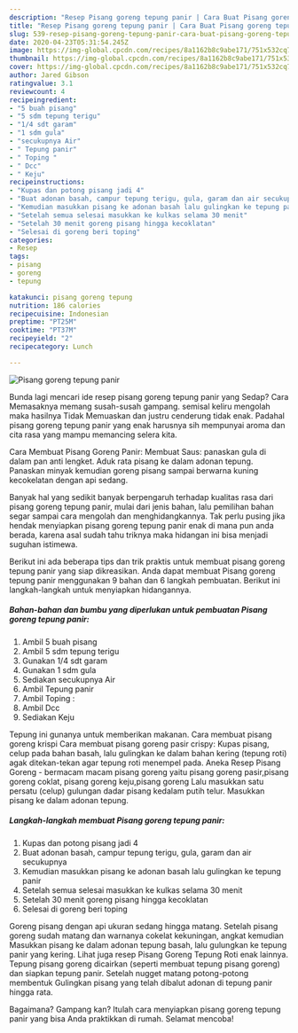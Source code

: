 ```yaml
---
description: "Resep Pisang goreng tepung panir | Cara Buat Pisang goreng tepung panir Yang Enak Banget"
title: "Resep Pisang goreng tepung panir | Cara Buat Pisang goreng tepung panir Yang Enak Banget"
slug: 539-resep-pisang-goreng-tepung-panir-cara-buat-pisang-goreng-tepung-panir-yang-enak-banget
date: 2020-04-23T05:31:54.245Z
image: https://img-global.cpcdn.com/recipes/8a1162b8c9abe171/751x532cq70/pisang-goreng-tepung-panir-foto-resep-utama.jpg
thumbnail: https://img-global.cpcdn.com/recipes/8a1162b8c9abe171/751x532cq70/pisang-goreng-tepung-panir-foto-resep-utama.jpg
cover: https://img-global.cpcdn.com/recipes/8a1162b8c9abe171/751x532cq70/pisang-goreng-tepung-panir-foto-resep-utama.jpg
author: Jared Gibson
ratingvalue: 3.1
reviewcount: 4
recipeingredient:
- "5 buah pisang"
- "5 sdm tepung terigu"
- "1/4 sdt garam"
- "1 sdm gula"
- "secukupnya Air"
- " Tepung panir"
- " Toping "
- " Dcc"
- " Keju"
recipeinstructions:
- "Kupas dan potong pisang jadi 4"
- "Buat adonan basah, campur tepung terigu, gula, garam dan air secukupnya"
- "Kemudian masukkan pisang ke adonan basah lalu gulingkan ke tepung panir"
- "Setelah semua selesai masukkan ke kulkas selama 30 menit"
- "Setelah 30 menit goreng pisang hingga kecoklatan"
- "Selesai di goreng beri toping"
categories:
- Resep
tags:
- pisang
- goreng
- tepung

katakunci: pisang goreng tepung 
nutrition: 186 calories
recipecuisine: Indonesian
preptime: "PT25M"
cooktime: "PT37M"
recipeyield: "2"
recipecategory: Lunch

---
```



![Pisang goreng tepung panir](https://img-global.cpcdn.com/recipes/8a1162b8c9abe171/751x532cq70/pisang-goreng-tepung-panir-foto-resep-utama.jpg)

Bunda lagi mencari ide resep pisang goreng tepung panir yang Sedap? Cara Memasaknya memang susah-susah gampang. semisal keliru mengolah maka hasilnya Tidak Memuaskan dan justru cenderung tidak enak. Padahal pisang goreng tepung panir yang enak harusnya sih mempunyai aroma dan cita rasa yang mampu memancing selera kita.

Cara Membuat Pisang Goreng Panir: Membuat Saus: panaskan gula di dalam pan anti lengket. Aduk rata pisang ke dalam adonan tepung. Panaskan minyak kemudian goreng pisang sampai berwarna kuning kecokelatan dengan api sedang.

Banyak hal yang sedikit banyak berpengaruh terhadap kualitas rasa dari pisang goreng tepung panir, mulai dari jenis bahan, lalu pemilihan bahan segar sampai cara mengolah dan menghidangkannya. Tak perlu pusing jika hendak menyiapkan pisang goreng tepung panir enak di mana pun anda berada, karena asal sudah tahu triknya maka hidangan ini bisa menjadi suguhan istimewa.


Berikut ini ada beberapa tips dan trik praktis untuk membuat pisang goreng tepung panir yang siap dikreasikan. Anda dapat membuat Pisang goreng tepung panir menggunakan 9 bahan dan 6 langkah pembuatan. Berikut ini langkah-langkah untuk menyiapkan hidangannya.

<!--inarticleads1-->

##### Bahan-bahan dan bumbu yang diperlukan untuk pembuatan Pisang goreng tepung panir:

1. Ambil 5 buah pisang
1. Ambil 5 sdm tepung terigu
1. Gunakan 1/4 sdt garam
1. Gunakan 1 sdm gula
1. Sediakan secukupnya Air
1. Ambil  Tepung panir
1. Ambil  Toping :
1. Ambil  Dcc
1. Sediakan  Keju


Tepung ini gunanya untuk memberikan makanan. Cara membuat pisang goreng krispi Cara membuat pisang goreng pasir crispy: Kupas pisang, celup pada bahan basah, lalu gulingkan ke dalam bahan kering (tepung roti) agak ditekan-tekan agar tepung roti menempel pada. Aneka Resep Pisang Goreng - bermacam macam pisang goreng yaitu pisang goreng pasir,pisang goreng coklat, pisang goreng keju,pisang goreng Lalu masukkan satu persatu (celup) gulungan dadar pisang kedalam putih telur. Masukkan pisang ke dalam adonan tepung. 

<!--inarticleads2-->

##### Langkah-langkah membuat Pisang goreng tepung panir:

1. Kupas dan potong pisang jadi 4
1. Buat adonan basah, campur tepung terigu, gula, garam dan air secukupnya
1. Kemudian masukkan pisang ke adonan basah lalu gulingkan ke tepung panir
1. Setelah semua selesai masukkan ke kulkas selama 30 menit
1. Setelah 30 menit goreng pisang hingga kecoklatan
1. Selesai di goreng beri toping


Goreng pisang dengan api ukuran sedang hingga matang. Setelah pisang goreng sudah matang dan warnanya cokelat kekuningan, angkat kemudian Masukkan pisang ke dalam adonan tepung basah, lalu gulungkan ke tepung panir yang kering. Lihat juga resep Pisang Goreng Tepung Roti enak lainnya. Tepung pisang goreng dicairkan (seperti membuat tepung pisang goreng) dan siapkan tepung panir. Setelah nugget matang potong-potong membentuk Gulingkan pisang yang telah dibalut adonan di tepung panir hingga rata. 

Bagaimana? Gampang kan? Itulah cara menyiapkan pisang goreng tepung panir yang bisa Anda praktikkan di rumah. Selamat mencoba!
